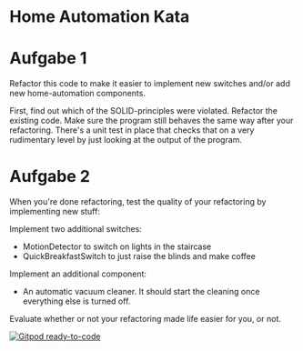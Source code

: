 # Home Automation Kata

# Aufgabe 1
Refactor this code to make it easier to implement new switches and/or add new home-automation components.

First, find out which of the SOLID-principles were violated. Refactor the existing code. Make sure the program still
behaves the same way after your refactoring. There's a unit test in place that checks that on a very rudimentary level
by just looking at the output of the program.

# Aufgabe 2
When you're done refactoring, test the quality of your refactoring by implementing new stuff:

Implement two additional switches:
* MotionDetector to switch on lights in the staircase
* QuickBreakfastSwitch to just raise the blinds and make coffee

Implement an additional component:
* An automatic vacuum cleaner. It should start the cleaning once everything else is turned off.

Evaluate whether or not your refactoring made life easier for you, or not.

[![Gitpod ready-to-code](https://img.shields.io/badge/Gitpod-ready--to--code-blue?logo=gitpod)](https://gitpod.io/#https://github.com/AlexanderSchackmann/kata-home-automation-java)
